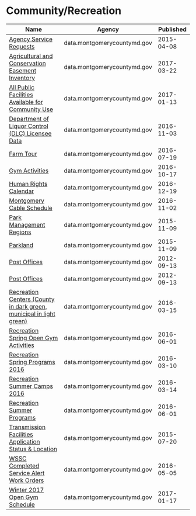 # Community/Recreation

Name | Agency | Published
---- | ---- | ---------
[Agency Service Requests](../datasets/5diu-yj9e.md) | data.montgomerycountymd.gov | 2015-04-08
[Agricultural and Conservation Easement Inventory](../datasets/jh6m-rvdj.md) | data.montgomerycountymd.gov | 2017-03-22
[All Public Facilities Available for Community Use](../datasets/mhkm-fwjj.md) | data.montgomerycountymd.gov | 2017-01-13
[Department of Liquor Control (DLC) Licensee Data](../datasets/c6rw-fazn.md) | data.montgomerycountymd.gov | 2016-11-03
[Farm Tour](../datasets/pc9u-imet.md) | data.montgomerycountymd.gov | 2016-07-19
[Gym Activities](../datasets/3n2i-j4wu.md) | data.montgomerycountymd.gov | 2016-10-17
[Human Rights Calendar](../datasets/7tbu-af89.md) | data.montgomerycountymd.gov | 2016-12-19
[Montgomery Cable Schedule](../datasets/9why-cbxu.md) | data.montgomerycountymd.gov | 2016-11-02
[Park Management Regions](../datasets/8f6a-6s9t.md) | data.montgomerycountymd.gov | 2015-11-09
[Parkland](../datasets/ku58-iabn.md) | data.montgomerycountymd.gov | 2015-11-09
[Post Offices](../datasets/sqip-urmr.md) | data.montgomerycountymd.gov | 2012-09-13
[Post Offices](../datasets/sqip-urmr.md) | data.montgomerycountymd.gov | 2012-09-13
[Recreation Centers (County in dark green, municipal in light green)](../datasets/4cfy-a6bg.md) | data.montgomerycountymd.gov | 2016-03-15
[Recreation Spring Open Gym Activities](../datasets/ijwf-vj4h.md) | data.montgomerycountymd.gov | 2016-06-01
[Recreation Spring Programs 2016](../datasets/imqa-htns.md) | data.montgomerycountymd.gov | 2016-03-10
[Recreation Summer Camps 2016](../datasets/qx87-6tqs.md) | data.montgomerycountymd.gov | 2016-03-14
[Recreation Summer Programs](../datasets/bjnn-2jr5.md) | data.montgomerycountymd.gov | 2016-06-01
[Transmission Facilities Application Status & Location](../datasets/j2i5-vax9.md) | data.montgomerycountymd.gov | 2015-07-20
[WSSC Completed Service Alert Work Orders](../datasets/4tjk-62h7.md) | data.montgomerycountymd.gov | 2016-05-05
[Winter 2017 Open Gym Schedule](../datasets/4z6a-8zhq.md) | data.montgomerycountymd.gov | 2017-01-17


